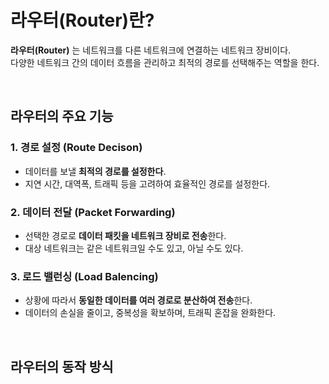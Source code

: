 # 라우터(Router)란?
**라우터(Router)** 는 네트워크를 다른 네트워크에 연결하는 네트워크 장비이다. <br>
다양한 네트워크 간의 데이터 흐름을 관리하고 최적의 경로를 선택해주는 역할을 한다.

<br>


## 라우터의 주요 기능
### 1. 경로 설정 (Route Decison)
- 데이터를 보낼 **최적의 경로를 설정한다**.
- 지연 시간, 대역폭, 트래픽 등을 고려하여 효율적인 경로를 설정한다.

### 2. 데이터 전달 (Packet Forwarding)
- 선택한 경로로 **데이터 패킷을 네트워크 장비로 전송**한다.
- 대상 네트워크는 같은 네트워크일 수도 있고, 아닐 수도 있다.

### 3. 로드 밸런싱 (Load Balencing)
- 상황에 따라서 **동일한 데이터를 여러 경로로 분산하여 전송**한다.
- 데이터의 손실을 줄이고, 중복성을 확보하며, 트래픽 혼잡을 완화한다.

<br>

## 라우터의 동작 방식
